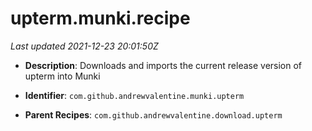# upterm.munki.recipe

_Last updated 2021-12-23 20:01:50Z_

- **Description**: Downloads and imports the current release version of upterm into Munki

- **Identifier**: `com.github.andrewvalentine.munki.upterm`

- **Parent Recipes**: `com.github.andrewvalentine.download.upterm`
